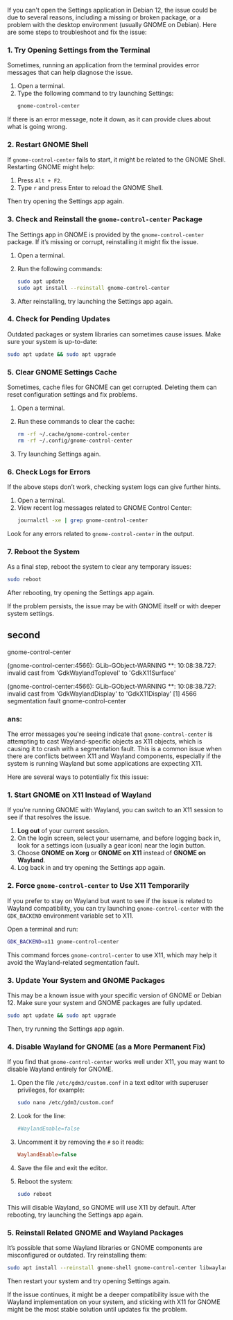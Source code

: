 If you can't open the Settings application in Debian 12, the issue could be due to several reasons, including a missing or broken package, or a problem with the desktop environment (usually GNOME on Debian). Here are some steps to troubleshoot and fix the issue:

### 1. Try Opening Settings from the Terminal
Sometimes, running an application from the terminal provides error messages that can help diagnose the issue.

1. Open a terminal.
2. Type the following command to try launching Settings:
   ```bash
   gnome-control-center
   ```
   
If there is an error message, note it down, as it can provide clues about what is going wrong.

### 2. Restart GNOME Shell
If `gnome-control-center` fails to start, it might be related to the GNOME Shell. Restarting GNOME might help:

1. Press `Alt + F2`.
2. Type `r` and press Enter to reload the GNOME Shell.

Then try opening the Settings app again.

### 3. Check and Reinstall the `gnome-control-center` Package
The Settings app in GNOME is provided by the `gnome-control-center` package. If it’s missing or corrupt, reinstalling it might fix the issue.

1. Open a terminal.
2. Run the following commands:
   ```bash
   sudo apt update
   sudo apt install --reinstall gnome-control-center
   ```

3. After reinstalling, try launching the Settings app again.

### 4. Check for Pending Updates
Outdated packages or system libraries can sometimes cause issues. Make sure your system is up-to-date:

```bash
sudo apt update && sudo apt upgrade
```

### 5. Clear GNOME Settings Cache
Sometimes, cache files for GNOME can get corrupted. Deleting them can reset configuration settings and fix problems.

1. Open a terminal.
2. Run these commands to clear the cache:
   ```bash
   rm -rf ~/.cache/gnome-control-center
   rm -rf ~/.config/gnome-control-center
   ```

3. Try launching Settings again.

### 6. Check Logs for Errors
If the above steps don’t work, checking system logs can give further hints.

1. Open a terminal.
2. View recent log messages related to GNOME Control Center:
   ```bash
   journalctl -xe | grep gnome-control-center
   ```

Look for any errors related to `gnome-control-center` in the output.

### 7. Reboot the System
As a final step, reboot the system to clear any temporary issues:

```bash
sudo reboot
```

After rebooting, try opening the Settings app again.

If the problem persists, the issue may be with GNOME itself or with deeper system settings.

## second
 gnome-control-center


(gnome-control-center:4566): GLib-GObject-WARNING **: 10:08:38.727: invalid cast from 'GdkWaylandToplevel' to 'GdkX11Surface'

(gnome-control-center:4566): GLib-GObject-WARNING **: 10:08:38.727: invalid cast from 'GdkWaylandDisplay' to 'GdkX11Display'
[1]    4566 segmentation fault  gnome-control-center

### ans:


The error messages you're seeing indicate that `gnome-control-center` is attempting to cast Wayland-specific objects as X11 objects, which is causing it to crash with a segmentation fault. This is a common issue when there are conflicts between X11 and Wayland components, especially if the system is running Wayland but some applications are expecting X11.

Here are several ways to potentially fix this issue:

### 1. Start GNOME on X11 Instead of Wayland
If you’re running GNOME with Wayland, you can switch to an X11 session to see if that resolves the issue.

1. **Log out** of your current session.
2. On the login screen, select your username, and before logging back in, look for a settings icon (usually a gear icon) near the login button.
3. Choose **GNOME on Xorg** or **GNOME on X11** instead of **GNOME on Wayland**.
4. Log back in and try opening the Settings app again.

### 2. Force `gnome-control-center` to Use X11 Temporarily
If you prefer to stay on Wayland but want to see if the issue is related to Wayland compatibility, you can try launching `gnome-control-center` with the `GDK_BACKEND` environment variable set to X11.

Open a terminal and run:
```bash
GDK_BACKEND=x11 gnome-control-center
```

This command forces `gnome-control-center` to use X11, which may help it avoid the Wayland-related segmentation fault.

### 3. Update Your System and GNOME Packages
This may be a known issue with your specific version of GNOME or Debian 12. Make sure your system and GNOME packages are fully updated.

```bash
sudo apt update && sudo apt upgrade
```

Then, try running the Settings app again.

### 4. Disable Wayland for GNOME (as a More Permanent Fix)
If you find that `gnome-control-center` works well under X11, you may want to disable Wayland entirely for GNOME.

1. Open the file `/etc/gdm3/custom.conf` in a text editor with superuser privileges, for example:
   ```bash
   sudo nano /etc/gdm3/custom.conf
   ```

2. Look for the line:
   ```ini
   #WaylandEnable=false
   ```

3. Uncomment it by removing the `#` so it reads:
   ```ini
   WaylandEnable=false
   ```

4. Save the file and exit the editor.
5. Reboot the system:
   ```bash
   sudo reboot
   ```

This will disable Wayland, so GNOME will use X11 by default. After rebooting, try launching the Settings app again.

### 5. Reinstall Related GNOME and Wayland Packages
It’s possible that some Wayland libraries or GNOME components are misconfigured or outdated. Try reinstalling them:

```bash
sudo apt install --reinstall gnome-shell gnome-control-center libwayland-client0 libwayland-server0
```

Then restart your system and try opening Settings again.

If the issue continues, it might be a deeper compatibility issue with the Wayland implementation on your system, and sticking with X11 for GNOME might be the most stable solution until updates fix the problem.